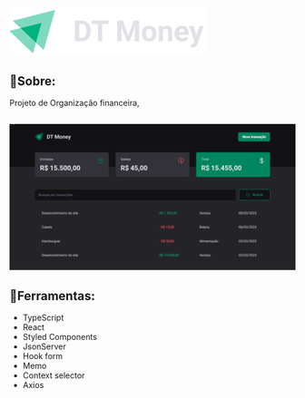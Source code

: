 # <h1 align="center">
  <img src="./src/assets/logo.svg" />
</h1>

## 🚨Sobre:
Projeto de Organização financeira, 

##

<img src="./src/assets/dt-money.gif"/>

## 🔨Ferramentas:
 - TypeScript
 - React
 - Styled Components
 - JsonServer
 - Hook form
 - Memo
 - Context selector
 - Axios
